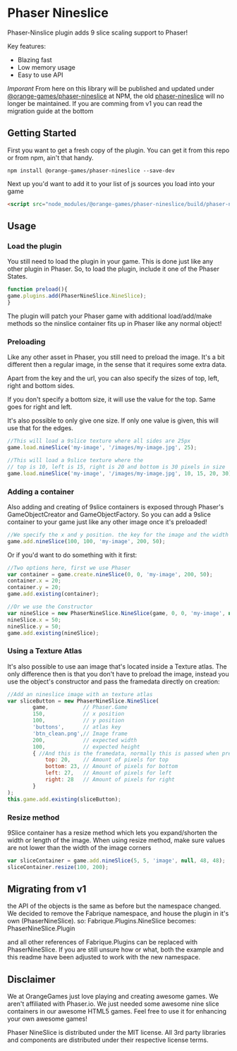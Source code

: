 Phaser Nineslice
================
Phaser-Ninslice plugin adds 9 slice scaling support to Phaser!

Key features:
 * Blazing fast
 * Low memory usage
 * Easy to use API
 
*Imporant*
From here on this library will be published and updated under [@orange-games/phaser-nineslice](https://www.npmjs.com/package/@orange-games/phaser-nineslice) at NPM, the old [phaser-nineslice](https://www.npmjs.com/package/phaser-nineslice) will no longer be maintained.
If you are comming from v1 you can read the migration guide at the bottom

Getting Started
---------------
First you want to get a fresh copy of the plugin. You can get it from this repo or from npm, ain't that handy.
```
npm install @orange-games/phaser-nineslice --save-dev
```

Next up you'd want to add it to your list of js sources you load into your game
```html
<script src="node_modules/@orange-games/phaser-nineslice/build/phaser-nineslice.js"></script>
```

Usage
-----

### Load the plugin

You still need to load the plugin in your game. This is done just like any other plugin in Phaser.
So, to load the plugin, include it one of the Phaser States.

```javascript
function preload(){
game.plugins.add(PhaserNineSlice.NineSlice);
}
```
The plugin will patch your Phaser game with additional load/add/make methods so the ninslice container fits up in Phaser like any normal object!

### Preloading
Like any other asset in Phaser, you still need to preload the image. It's a bit different then a regular image, in the sense that it requires some extra data.

Apart from the key and the url, you can also specify the sizes of top, left, right and bottom sides.

If you don't specify a bottom size, it will use the value for the top. Same goes for right and left.

It's also possible to only give one size. If only one value is given, this  will use that for the edges.

```javascript
//This will load a 9slice texture where all sides are 25px
game.load.nineSlice('my-image', '/images/my-image.jpg', 25);

//This will load a 9slice texture where the
// top is 10, left is 15, right is 20 and bottom is 30 pixels in size
game.load.nineSlice('my-image', '/images/my-image.jpg', 10, 15, 20, 30);
```

### Adding a container
Also adding and creating of 9slice containers is exposed through Phaser's GameObjectCreator and GameObjectFactory.
So you can add a 9slice container to your game just like any other image once it's preloaded!

```javascript
//We specify the x and y position. the key for the image and the width and height of the container. It will be automaticly scaled!
game.add.nineSlice(100, 100, 'my-image', 200, 50);
```

Or if you'd want to do something with it first:
```javascript
//Two options here, first we use Phaser
var container = game.create.nineSlice(0, 0, 'my-image', 200, 50);
container.x = 20;
container.y = 20;
game.add.existing(container);

//Or we use the Constructor
var nineSlice = new PhaserNineSlice.NineSlice(game, 0, 0, 'my-image', null, 200, 50);
nineSlice.x = 50;
nineSlice.y = 50;
game.add.existing(nineSlice);
```

### Using a Texture Atlas
It's also possible to use aan image that's located inside a Texture atlas. The only difference then is that you don't have to preload the image, instead you use the object's constructor and pass the framedata directly on creation:
```javascript
//Add an nineslice image with an texture atlas
var sliceButton = new PhaserNineSlice.NineSlice(
        game,           // Phaser.Game
        150,            // x position
        100,            // y position
        'buttons',      // atlas key
        'btn_clean.png',// Image frame
        200,            // expected width
        100,            // expected height
        { //And this is the framedata, normally this is passed when preloading. Check README for details
            top: 20,    // Amount of pixels for top
            bottom: 23, // Amount of pixels for bottom
            left: 27,   // Amount of pixels for left
            right: 28   // Amount of pixels for right
        }
);
this.game.add.existing(sliceButton);
```

### Resize method

9Slice container has a resize method which lets you expand/shorten the width or length of the image.
When using resize method, make sure values are not lower than the width of the image corners

```javascript
var sliceContainer = game.add.nineSlice(5, 5, 'image', null, 48, 48);
sliceContainer.resize(100, 200);
```

Migrating from v1
-----------------
the API of the objects is the same as before but the namespace changed. We decided to remove the Fabrique namespace, and house the plugin in it's own (PhaserNineSlice).
so:
Fabrique.Plugins.NineSlice
becomes:
PhaserNineSlice.Plugin

and all other references of Fabrique.Plugins can be replaced with PhaserNineSlice.
If you are still unsure how or what, both the example and this readme have been adjusted to work with the new namespace.

Disclaimer
----------
We at OrangeGames just love playing and creating awesome games. We aren't affiliated with Phaser.io. We just needed some awesome nine slice containers in our awesome HTML5 games. Feel free to use it for enhancing your own awesome games!

Phaser NineSlice is distributed under the MIT license. All 3rd party libraries and components are distributed under their respective license terms.
